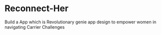# Reconnect-Her
Build a App which is Revolutionary genie app design to empower women in navigating  Carrier Challenges
